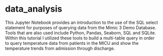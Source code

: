 # data_analysis

This Jupyter Notebook provides an introduction to the use of the SQL select statement for purposes of querying data from 
the Mimic 3 Demo Database.  Tools that are also used include Python, Pandas, Seaborn, SQL and SQLite.  Within this tutorial I utilized these tools to build a
multi-table query in order to query temperature data from patients in the MICU and show the temperature trends from admission through discharge.
